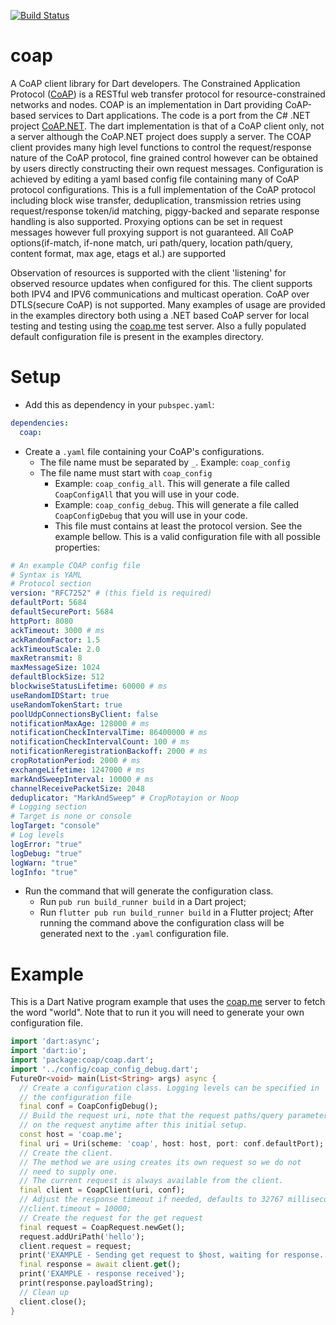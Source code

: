 [![Build Status](https://github.com/shamblett/coap/actions/workflows/ci.yml/badge.svg)](https://github.com/shamblett/coap/actions/workflows/ci.yml)
# coap
A CoAP client library for Dart developers.
The Constrained Application Protocol ([CoAP](https://datatracker.ietf.org/doc/html/rfc7252))
is a RESTful web transfer protocol for resource-constrained networks and nodes.
COAP is an implementation in Dart providing CoAP-based services to Dart applications.
The code is a port from the C# .NET project [CoAP.NET](https://github.com/smeshlink/CoAP.NET). The dart implementation is that
of a CoAP client only, not a server although the CoAP.NET project does supply a server.
The COAP client provides many high level functions to control the request/response nature of the CoAP protocol,
fine grained control however can be obtained by users directly constructing their own request messages.
Configuration is achieved by editing a yaml based config file containing many of CoAP protocol configurations.
This is a full implementation of the CoAP protocol including block wise transfer, deduplication, transmission retries using
request/response token/id matching, piggy-backed and separate response handling is also supported. Proxying options can be set in request messages however full proxying support is
not guaranteed. All CoAP options(if-match, if-none match, uri path/query, location path/query, content format, max age,
etags et al.) are supported

Observation of resources is supported with the client 'listening' for observed resource updates
when configured for this. The client supports both IPV4 and IPV6 communications and multicast operation. CoAP
over DTLS(secure CoAP) is not supported.
Many examples of usage are provided in the examples directory both using a .NET based CoAP server for local testing
and testing using the [coap.me](https://coap.me/) test server. Also a fully populated default configuration
file is present in the examples directory.
# Setup
* Add this as dependency in your `pubspec.yaml`:
````yaml
dependencies:
  coap:
````
* Create a `.yaml` file containing your CoAP's configurations.
    * The file name must be separated by `_`. Example: `coap_config`
    * The file name must start with `coap_config`
        * Example: `coap_config_all`. This will generate a file called `CoapConfigAll` that you will use in your code.
        * Example: `coap_config_debug`. This will generate a file called `CoapConfigDebug` that you will use in your code.
        * This file must contains at least the protocol version. See the example bellow.
          This is a valid configuration file with all possible properties:
````yaml
# An example COAP config file
# Syntax is YAML
# Protocol section
version: "RFC7252" # (this field is required)
defaultPort: 5684
defaultSecurePort: 5684
httpPort: 8080
ackTimeout: 3000 # ms
ackRandomFactor: 1.5
ackTimeoutScale: 2.0
maxRetransmit: 8
maxMessageSize: 1024
defaultBlockSize: 512
blockwiseStatusLifetime: 60000 # ms
useRandomIDStart: true
useRandomTokenStart: true
poolUdpConnectionsByClient: false
notificationMaxAge: 128000 # ms
notificationCheckIntervalTime: 86400000 # ms
notificationCheckIntervalCount: 100 # ms
notificationReregistrationBackoff: 2000 # ms
cropRotationPeriod: 2000 # ms
exchangeLifetime: 1247000 # ms
markAndSweepInterval: 10000 # ms
channelReceivePacketSize: 2048
deduplicator: "MarkAndSweep" # CropRotayion or Noop
# Logging section
# Target is none or console
logTarget: "console"
# Log levels
logError: "true"
logDebug: "true"
logWarn: "true"
logInfo: "true"
````
* Run the command that will generate the configuration class.
    * Run `pub run build_runner build` in a Dart project;
    * Run `flutter pub run build_runner build` in a Flutter project;
      After running the command above the configuration class will be generated next to the `.yaml` configuration file.
# Example
This is a Dart Native program example that uses the [coap.me](https://coap.me/) server to fetch the word "world". Note that to run it you will need to generate your own configuration file.
````dart
import 'dart:async';
import 'dart:io';
import 'package:coap/coap.dart';
import '../config/coap_config_debug.dart';
FutureOr<void> main(List<String> args) async {
  // Create a configuration class. Logging levels can be specified in
  // the configuration file
  final conf = CoapConfigDebug();
  // Build the request uri, note that the request paths/query parameters can be changed
  // on the request anytime after this initial setup.
  const host = 'coap.me';
  final uri = Uri(scheme: 'coap', host: host, port: conf.defaultPort);
  // Create the client.
  // The method we are using creates its own request so we do not
  // need to supply one.
  // The current request is always available from the client.
  final client = CoapClient(uri, conf);
  // Adjust the response timeout if needed, defaults to 32767 milliseconds
  //client.timeout = 10000;
  // Create the request for the get request
  final request = CoapRequest.newGet();
  request.addUriPath('hello');
  client.request = request;
  print('EXAMPLE - Sending get request to $host, waiting for response....');
  final response = await client.get();
  print('EXAMPLE - response received');
  print(response.payloadString);
  // Clean up
  client.close();
}
````
